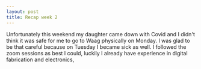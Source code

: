 ```yaml
---
layout: post
title: Recap week 2
---
```


Unfortunately this weekend my daughter came down with Covid and I didn't think it was safe for me to go to Waag physically on Monday. I was glad to be that careful because on Tuesday I became sick as well. I followed the zoom sessions as best I could, luckily I already have experience in digital fabrication and electronics, 
